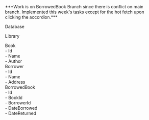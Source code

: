 <div>***Work is on BorrowedBook Branch since there is conflict on main branch.
Implemented this week's tasks except for the hot fetch upon clicking the accordion.***</div>


Database

Library
 <div>Book</div>
  <div>- Id</div>
  <div>- Name</div>
  <div>- Author</div>
 <div>Borrower</div>
  <div>- Id</div>
  <div>- Name</div>
  <div>- Address</div>
 <div>BorrowedBook</div>
  <div>- Id</div>
  <div>- BookId</div>
  <div>- BorrowerId</div>
  <div>- DateBorrowed</div>
  <div>- DateReturned</div>
